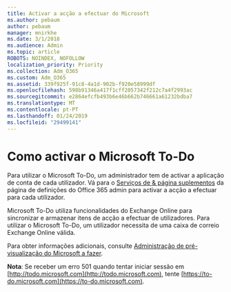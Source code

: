 ```yaml
---
title: Activar a acção a efectuar do Microsoft
ms.author: pebaum
author: pebaum
manager: mnirkhe
ms.date: 3/1/2018
ms.audience: Admin
ms.topic: article
ROBOTS: NOINDEX, NOFOLLOW
localization_priority: Priority
ms.collection: Adm_O365
ms.custom: Adm_O365
ms.assetid: 339f925f-91c8-4a1d-902b-f920e58999df
ms.openlocfilehash: 598b91346a417f1cff2057342f212c7a4f2993ac
ms.sourcegitcommit: e2864efcfb493b6e46b662b746661a61232bdba7
ms.translationtype: MT
ms.contentlocale: pt-PT
ms.lasthandoff: 01/24/2019
ms.locfileid: "29499141"
---
```

# <a name="how-to-enable-microsoft-to-do"></a>Como activar o Microsoft To-Do

Para utilizar o Microsoft To-Do, um administrador tem de activar a aplicação de conta de cada utilizador. Vá para o [Serviços de &amp; página suplementos](https://portal.office.com/adminportal/home#/Settings/ServicesAndAddIns) da página de definições do Office 365 admin para activar a acção a efectuar para cada utilizador. 
  
Microsoft To-Do utiliza funcionalidades do Exchange Online para sincronizar e armazenar itens de acção a efectuar de utilizadores. Para utilizar o Microsoft To-Do, um utilizador necessita de uma caixa de correio Exchange Online válida.
  
Para obter informações adicionais, consulte [Administração de pré-visualização do Microsoft a fazer](https://support.office.com/article/490c1a8c-2333-4952-8125-841afadb9620.aspx).
  
 **Nota**: Se receber um erro 501 quando tentar iniciar sessão em [http://todo.microsoft.com](http://todo.microsoft.com), tente [https://to-do.microsoft.com](https://to-do.microsoft.com).
  

